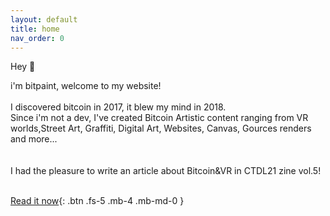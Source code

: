 ```yaml
---
layout: default
title: home
nav_order: 0
---
```


<span class="fs-8">Hey 👋</span><br>


<span class="fs-4">i'm bitpaint, welcome to my website!</span><br>
<br>
I discovered bitcoin in 2017, it blew my mind in 2018.<br>
Since i'm not a dev, I've created Bitcoin Artistic content ranging from VR worlds,Street Art, Graffiti, Digital Art, Websites, Canvas, Gources renders and more...<br>
<br><br>
<span class="fs-4">I had the pleasure to write an article about Bitcoin&VR in CTDL21 zine vol.5!</span><br>
<br>

[Read it now](https://www.citadel21.com/vr-for-bitcoiners){: .btn .fs-5 .mb-4 .mb-md-0 } 